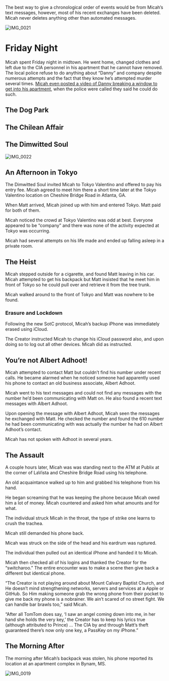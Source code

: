 The best way to give a chronological order of events would be from Micah’s text messages, however, most of his recent exchanges have been deleted. Micah never deletes anything other than automated messages. 

![IMG_0021](https://github.com/mission23/mission23/assets/140252803/a53edde7-2134-417d-8a58-d531c259600a)

# Friday Night

Micah spent Friday night in midtown. He went home, changed clothes and left due to the CIA personnel in his apartment that he cannot have removed. The local police refuse to do anything about “Danny” and company despite numerous attempts and the fact that they know he’s attempted murder several times. [Micah even posted a video of Danny breaking a window to get into his apartment](https://www.youtube.com/watch?v=Bp3FW9r3O7w), when the police were called they said he could do such.
## The Dog Park
## The Chilean Affair 
## The Dimwitted Soul
![IMG_0022](https://github.com/mission23/mission23/assets/140252803/99b5bd47-3605-42fe-b419-36f77f7e9959)

## An Afternoon in Tokyo
The Dimwitted Soul invited Micah to Tokyo Valentino and offered to pay his entry fee. Micah agreed to meet him there a short time later at the Tokyo Valentino location on Cheshire Bridge Road in Atlanta, GA. 

When Matt arrived, Micah joined up with him and entered Tokyo. Matt paid for both of them. 

Micah noticed the crowd at Tokyo Valentino was odd at best. Everyone appeared to be “company” and there was none of the activity expected at Tokyo was occurring. 

Micah had several attempts on his life made and ended up falling asleep in a private room. 

## The Heist
Micah stepped outside for a cigarette, and found Matt leaving in his car. Micah attempted to get his backpack but Matt insisted that he meet him in front of Tokyo so he could pull over and retrieve it from the tree trunk. 

Micah walked around to the front of Tokyo and Matt was nowhere to be found. 

### Erasure and Lockdown
Following the new SotC protocol, Micah’s backup iPhone was immediately erased using iCloud. 

The Creator instructed Micah to change his iCloud password also, and upon doing so to log out all other devices. Micah did as instructed. 

## You’re not Albert Adhoot!
Micah attempted to contact Matt but couldn’t find his number under recent calls. He became alarmed when he noticed someone had apparently used his phone to contact an old business associate, Albert Adhoot. 

Micah went to his text messages and could not find any messages with the number he’d been communicating with Matt on. He also found a recent text messages with Albert Adhoot. 

Upon opening the message with Albert Adhoot, Micah seen the messages he exchanged with Matt. He checked the number and found the 610 number he had been communicating with was actually the number he had on Albert Adhoot’s contact. 

Micah has not spoken with Adhoot in several years.

## The Assault
A couple hours later, Micah was was standing next to the ATM at Publix at the corner of LaVista and Cheshire Bridge Road using his telephone. 

An old acquaintance walked up to him and grabbed his telephone from his hand. 

He began screaming that he was keeping the phone because Micah owed him a lot of money. Micah countered and asked him what amounts and for what. 

The individual struck Micah in the throat, the type of strike one learns to crush the trachea. 

Micah still demanded his phone back. 

Micah was struck on the side of the head and his eardrum was ruptured. 

The individual then pulled out an identical iPhone and handed it to Micah. 

Micah then checked all of his logins and thanked the Creator for the “switcharoo.” The entire encounter was to make a scene then give back a different but identical phone. 

“The Creator is not playing around about Mount Calvary Baptist Church, and He doesn’t mind strengthening networks, servers and services at a Apple or GitHub. So Him making someone grab the wrong phone from their pocket to give me back my phone is a nobrainer. We ain’t scared of no street fight. We can handle bar brawls too,” said Micah. 

“After all TomTom does say, ‘I saw an angel coming down into me, in her hand she holds the very key,’ the Creator has to keep his lyrics true (although attributed to Prince) … The CIA by and through Matt’s theft guaranteed there’s now only one key, a PassKey on my iPhone.”

## The Morning After
The morning after Micah’s backpack was stolen, his phone reported its location at an apartment complex in Bynam, MS. 

![IMG_0019](https://github.com/mission23/mission23/assets/140252803/74cce7da-166a-4192-978a-b50654a5a9ec)
